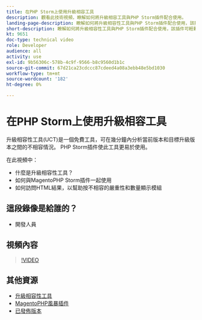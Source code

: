 ```yaml
---
title: 在PHP Storm上使用升級相容工具
description: 觀看此技術視頻，瞭解如何將升級相容工具與PHP Storm插件配合使用。
landing-page-description: 瞭解如何將升級相容性工具與PHP Storm插件配合使用，該插件可輕鬆識別和解決不相容問題。
short-description: 瞭解如何將升級相容性工具與PHP Storm插件配合使用，該插件可輕鬆識別和解決不相容問題。
kt: 9651
doc-type: technical video
role: Developer
audience: all
activity: use
exl-id: 9b56306c-578b-4c9f-9566-b8c9560d1b1c
source-git-commit: 67d21ca23cdccc87cdeed4a08a3ebb48e5bd1030
workflow-type: tm+mt
source-wordcount: '182'
ht-degree: 0%

---
```


# 在PHP Storm上使用升級相容工具

升級相容性工具(UCT)是一個免費工具，可在幾分鐘內分析當前版本和目標升級版本之間的不相容情況。 PHP Storm插件使此工具更易於使用。

在此視頻中：

- 什麼是升級相容性工具？
- 如何與MagentoPHP Storm插件一起使用
- 如何訪問HTML結果，以幫助按不相容的嚴重性和數量顯示模組

## 這段錄像是給誰的？

- 開發人員

## 視頻內容

>[!VIDEO](https://video.tv.adobe.com/v/340150?quality=12&learn=on)

## 其他資源

- [升級相容性工具](https://experienceleague.adobe.com/docs/commerce-operations/upgrade-guide/upgrade-compatibility-tool/overview.html)
- [MagentoPHP風暴插件](https://plugins.jetbrains.com/plugin/8024-magento-phpstorm)
- [已發佈版本](https://experienceleague.adobe.com/docs/commerce-operations/release/versions.html)
